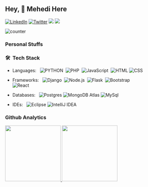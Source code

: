 ## Hey, 🤝 Mehedi Here
[![LinkedIn](https://img.shields.io/badge/-LinkedIn-0e76a8?style=for-the-badge&logo=Linkedin&logoColor=white)](https://www.linkedin.com/in/nopaws/)
[![Twitter](https://img.shields.io/badge/-Twitter-0e76a8?style=for-the-badge&logo=Twitter&logoColor=white)](https://twitter.com/gitmehedi)
[<img src = "https://img.shields.io/badge/instagram-%23E4405F.svg?&style=for-the-badge&logo=instagram&logoColor=white">](https://www.instagram.com/swap0n/) 
[<img src = "https://img.shields.io/badge/website-%231877F2.svg?&style=for-the-badge&logo=website&logoColor=white">](https://www.swapon.blog) 

![counter](https://komarev.com/ghpvc/?username=gitmehedi&color=brightgreen&&label=PROFILE+VIEWS&style=for-the-badge)


### Personal Stuffs

### 🛠 &nbsp;Tech Stack

- Languages: &nbsp;
  ![PYTHON](https://img.shields.io/badge/-Python-05122A?style=for-the-badge&logo=python)&nbsp;
  ![PHP](https://img.shields.io/badge/-Python-05122A?style=for-the-badge&logo=php)&nbsp;
  ![JavaScript](https://img.shields.io/badge/-JavaScript-05122A?style=for-the-badge&logo=javascript)&nbsp;
  ![HTML](https://img.shields.io/badge/-HTML-333333?style=for-the-badge&logo=HTML5)
  ![CSS](https://img.shields.io/badge/-CSS-333333?style=for-the-badge&logo=CSS3&logoColor=1572B6)
  

- Frameworks: &nbsp;
  ![Django](https://img.shields.io/badge/-Django-05122A?style=for-the-badge&logo=django&logoColor=092E20)&nbsp;
  ![Node.js](https://img.shields.io/badge/-Node.js-05122A?style=for-the-badge&logo=node.js)&nbsp;
  ![Flask](https://img.shields.io/badge/-Flask-05122A?style=for-the-badge&logo=flask)&nbsp;
  ![Bootstrap](https://img.shields.io/badge/-Bootstrap-05122A?style=for-the-badge&logo=bootstrap&logoColor=563D7C)\
  ![React](https://img.shields.io/badge/-React-05122A?style=for-the-badge&logo=react)&nbsp;
  

- Databases:  &nbsp;
  ![Postgres](https://img.shields.io/badge/-Postgresql-333333?style=for-the-badge&logo=postgresql)
  ![MongoDB Atlas](https://img.shields.io/badge/-MongoDB%20Atlas-333333?style=for-the-badge&logo=mongodb)
  ![MySql](https://img.shields.io/badge/-MySql-333333?style=for-the-badge&logo=mysql)

- IDEs: &nbsp;
  ![Eclipse](https://img.shields.io/badge/-Eclipse-333333?style=for-the-badge&logo=eclipse)
  ![IntelliJ IDEA](https://img.shields.io/badge/-IntelliJ%20IDEA-333333?style=for-the-badge&logo=pycharm-idea&logoColor=f70486)

### Github Analytics
<p align="left">
  <a href="https://github.com/AVS1508">
    <img height="180em" src="https://github-readme-stats-eight-theta.vercel.app/api?username=gitmehedi&show_icons=true&theme=algolia&include_all_commits=true&count_private=true"/>
    <img height="180em" src="https://github-readme-stats-eight-theta.vercel.app/api/top-langs/?username=gitmehedi&layout=compact&langs_count=20&theme=algolia&include_all_commits=true&count_private=true"/>
  </a>
</p>

